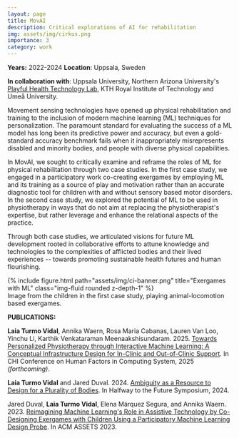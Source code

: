 ```yaml
---
layout: page
title: MovAI
description: Critical explorations of AI for rehabilitation
img: assets/img/cirkus.png
importance: 3
category: work
---
```

**Years:** 2022-2024                      **Location**: Uppsala, Sweden

**In collaboration with**: Uppsala University, Northern Arizona University's [Playful Health Technology Lab](https://www.phtlab.nau.edu/), KTH Royal Institute of Technology and Umeå University.

Movement sensing technologies have opened up physical rehabilitation and training to the inclusion of modern machine learning (ML) techniques for personalization. The paramount standard for evaluating the success of a ML model has long been its predictive power and accuracy, but even a gold-standard accuracy benchmark fails when it inappropriately misrepresents disabled and minority bodies, and people with diverse physical capabilities. 

In MovAI, we sought to critically examine and reframe the roles of ML for physical rehabilitation through two case studies. In the first case study, we engaged in a participatory work co-creating exergames by employing ML and its training as a source of play and motivation rather than an accurate diagnostic tool for children with and without sensory based motor disorders. In the second case study, we explored the potential of ML to be used in physiotherapy in ways that do not aim at replacing the physiotherapist's expertise, but rather leverage and enhance the relational aspects of the practice.

Through both case studies, we articulated visions for future ML development rooted in collaborative efforts to attune knowledge and technologies to the complexities of afflicted bodies and their lived experiences -- towards promoting sustainable health futures and human flourishing.

<div class="row">
    <div class="col-sm mt-3 mt-md-0">
        {% include figure.html path="assets/img/ci-banner.png" title="Exergames with ML" class="img-fluid rounded z-depth-1" %}
    </div>
</div>
<div class="caption">
    Image from the children in the first case study, playing animal-locomotion based exergames.
</div>



**PUBLICATIONS:**

**Laia Turmo Vidal**, Annika Waern, Rosa Maria Cabanas, Lauren Van Loo, Yinchu Li, Karthik Venkataraman Meenaakshisundaram. 2025. [Towards Personalized Physiotherapy through Interactive Machine Learning: A Conceptual Infrastructure Design for In-Clinic and Out-of-Clinic Support](https://doi.org/10.1145/3706598.3713823). In CHI Conference on Human Factors in Computing System, 2025 _(forthcoming)_.

**Laia Turmo Vidal** and Jared Duval. 2024. [Ambiguity as a Resource to Design for a Plurality of Bodies](https://doi.org/10.1145/3686169.3686176). In Halfway to the Future Symposium, 2024.

Jared Duval, **Laia Turmo Vidal**, Elena Márquez Segura, and Annika Waern. 2023. [Reimagining Machine Learning's Role in Assistive Technology by Co-Designing Exergames with Children Using a Participatory Machine Learning Design Probe](https://doi.org/10.1145/3597638.3608421). In ACM ASSETS 2023.



